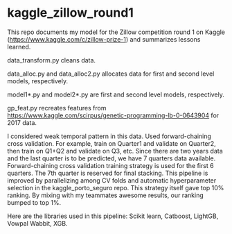 # kaggle_zillow_round1

This repo documents my model for the Zillow competition round 1 on Kaggle (https://www.kaggle.com/c/zillow-prize-1) and summarizes lessons learned.

data_transform.py cleans data.

data_alloc.py and data_alloc2.py allocates data for first and second level models, respectively.

model1*.py and model2*.py are first and second level models, respectively.

gp_feat.py recreates features from https://www.kaggle.com/scirpus/genetic-programming-lb-0-0643904 for 2017 data.

I considered weak temporal pattern in this data. Used forward-chaining cross validation. For example, train on Quarter1 and validate on Quarter2, then train on Q1+Q2 and validate on Q3, etc. Since there are two years data and the last quarter is to be predicted, we have 7 quarters data available. Forward-chaining cross validation training strategy is used for the first 6 quarters. The 7th quarter is reserved for final stacking. This pipeline is improved by parallelizing among CV folds and automatic hyperparameter selection in the kaggle_porto_seguro repo. This strategy itself gave top 10% ranking. By mixing with my teammates awesome results, our ranking bumped to top 1%.

Here are the libraries used in this pipeline: Scikit learn, Catboost, LightGB, Vowpal Wabbit, XGB.
